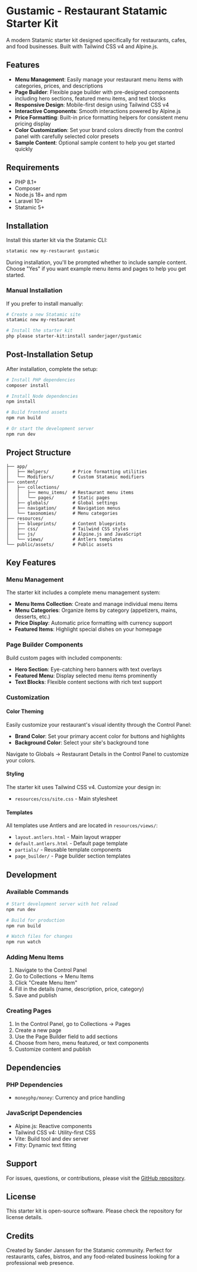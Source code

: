 # Gustamic - Restaurant Statamic Starter Kit

A modern Statamic starter kit designed specifically for restaurants, cafes, and food businesses. Built with Tailwind CSS v4 and Alpine.js.

## Features

-   **Menu Management**: Easily manage your restaurant menu items with categories, prices, and descriptions
-   **Page Builder**: Flexible page builder with pre-designed components including hero sections, featured menu items, and text blocks
-   **Responsive Design**: Mobile-first design using Tailwind CSS v4
-   **Interactive Components**: Smooth interactions powered by Alpine.js
-   **Price Formatting**: Built-in price formatting helpers for consistent menu pricing display
-   **Color Customization**: Set your brand colors directly from the control panel with carefully selected color presets
-   **Sample Content**: Optional sample content to help you get started quickly

## Requirements

-   PHP 8.1+
-   Composer
-   Node.js 18+ and npm
-   Laravel 10+
-   Statamic 5+

## Installation

Install this starter kit via the Statamic CLI:

```bash
statamic new my-restaurant gustamic
```

During installation, you'll be prompted whether to include sample content. Choose "Yes" if you want example menu items and pages to help you get started.

### Manual Installation

If you prefer to install manually:

```bash
# Create a new Statamic site
statamic new my-restaurant

# Install the starter kit
php please starter-kit:install sanderjager/gustamic
```

## Post-Installation Setup

After installation, complete the setup:

```bash
# Install PHP dependencies
composer install

# Install Node dependencies
npm install

# Build frontend assets
npm run build

# Or start the development server
npm run dev
```

## Project Structure

```
├── app/
│   ├── Helpers/         # Price formatting utilities
│   └── Modifiers/       # Custom Statamic modifiers
├── content/
│   ├── collections/
│   │   ├── menu_items/  # Restaurant menu items
│   │   └── pages/       # Static pages
│   ├── globals/         # Global settings
│   ├── navigation/      # Navigation menus
│   └── taxonomies/      # Menu categories
├── resources/
│   ├── blueprints/      # Content blueprints
│   ├── css/             # Tailwind CSS styles
│   ├── js/              # Alpine.js and JavaScript
│   └── views/           # Antlers templates
└── public/assets/       # Public assets
```

## Key Features

### Menu Management

The starter kit includes a complete menu management system:

-   **Menu Items Collection**: Create and manage individual menu items
-   **Menu Categories**: Organize items by category (appetizers, mains, desserts, etc.)
-   **Price Display**: Automatic price formatting with currency support
-   **Featured Items**: Highlight special dishes on your homepage

### Page Builder Components

Build custom pages with included components:

-   **Hero Section**: Eye-catching hero banners with text overlays
-   **Featured Menu**: Display selected menu items prominently
-   **Text Blocks**: Flexible content sections with rich text support

### Customization

#### Color Theming

Easily customize your restaurant's visual identity through the Control Panel:

-   **Brand Color**: Set your primary accent color for buttons and highlights
-   **Background Color**: Select your site's background tone

Navigate to Globals → Restaurant Details in the Control Panel to customize your colors.

#### Styling

The starter kit uses Tailwind CSS v4. Customize your design in:

-   `resources/css/site.css` - Main stylesheet

#### Templates

All templates use Antlers and are located in `resources/views/`:

-   `layout.antlers.html` - Main layout wrapper
-   `default.antlers.html` - Default page template
-   `partials/` - Reusable template components
-   `page_builder/` - Page builder section templates

## Development

### Available Commands

```bash
# Start development server with hot reload
npm run dev

# Build for production
npm run build

# Watch files for changes
npm run watch
```

### Adding Menu Items

1. Navigate to the Control Panel
2. Go to Collections → Menu Items
3. Click "Create Menu Item"
4. Fill in the details (name, description, price, category)
5. Save and publish

### Creating Pages

1. In the Control Panel, go to Collections → Pages
2. Create a new page
3. Use the Page Builder field to add sections
4. Choose from hero, menu featured, or text components
5. Customize content and publish

## Dependencies

### PHP Dependencies

-   `moneyphp/money`: Currency and price handling

### JavaScript Dependencies

-   Alpine.js: Reactive components
-   Tailwind CSS v4: Utility-first CSS
-   Vite: Build tool and dev server
-   Fitty: Dynamic text fitting

## Support

For issues, questions, or contributions, please visit the [GitHub repository](https://github.com/sanderjager/gustamic).

## License

This starter kit is open-source software. Please check the repository for license details.

## Credits

Created by Sander Janssen for the Statamic community. Perfect for restaurants, cafes, bistros, and any food-related business looking for a professional web presence.

